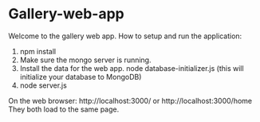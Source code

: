 # Gallery-web-app

Welcome to the gallery web app.
How to setup and run the application:
1. npm install
2. Make sure the mongo server is running.
3. Install the data for the web app.
node database-initializer.js
(this will initialize your database to MongoDB)
4. node server.js

On the web browser:
http://localhost:3000/
or
http://localhost:3000/home
They both load to the same page.
